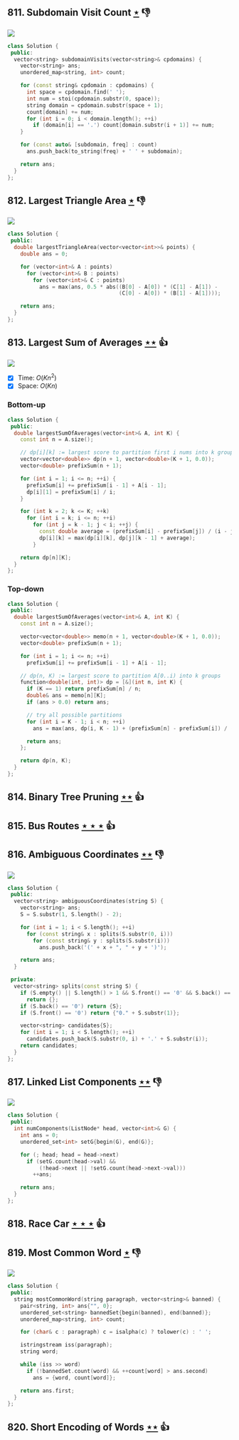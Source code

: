 ## 811. Subdomain Visit Count [$\star$](https://leetcode.com/problems/subdomain-visit-count) :thumbsdown:

![](https://img.shields.io/badge/-Hash%20Table-7BA23F.svg?style=flat-square)

```cpp
class Solution {
 public:
  vector<string> subdomainVisits(vector<string>& cpdomains) {
    vector<string> ans;
    unordered_map<string, int> count;

    for (const string& cpdomain : cpdomains) {
      int space = cpdomain.find(' ');
      int num = stoi(cpdomain.substr(0, space));
      string domain = cpdomain.substr(space + 1);
      count[domain] += num;
      for (int i = 0; i < domain.length(); ++i)
        if (domain[i] == '.') count[domain.substr(i + 1)] += num;
    }

    for (const auto& [subdomain, freq] : count)
      ans.push_back(to_string(freq) + ' ' + subdomain);

    return ans;
  }
};
```

## 812. Largest Triangle Area [$\star$](https://leetcode.com/problems/largest-triangle-area) :thumbsdown:

![](https://img.shields.io/badge/-Math-434343.svg?style=flat-square)

```cpp
class Solution {
 public:
  double largestTriangleArea(vector<vector<int>>& points) {
    double ans = 0;

    for (vector<int>& A : points)
      for (vector<int>& B : points)
        for (vector<int>& C : points)
          ans = max(ans, 0.5 * abs((B[0] - A[0]) * (C[1] - A[1]) -
                                   (C[0] - A[0]) * (B[1] - A[1])));

    return ans;
  }
};
```

## 813. Largest Sum of Averages [$\star\star$](https://leetcode.com/problems/largest-sum-of-averages) :thumbsup:

![](https://img.shields.io/badge/-Dynamic%20Programming-113285.svg?style=flat-square)

- [x] Time: $O(Kn^2)$
- [x] Space: $O(Kn)$

### Bottom-up

```cpp
class Solution {
 public:
  double largestSumOfAverages(vector<int>& A, int K) {
    const int n = A.size();

    // dp[i][k] := largest score to partition first i nums into k groups
    vector<vector<double>> dp(n + 1, vector<double>(K + 1, 0.0));
    vector<double> prefixSum(n + 1);

    for (int i = 1; i <= n; ++i) {
      prefixSum[i] += prefixSum[i - 1] + A[i - 1];
      dp[i][1] = prefixSum[i] / i;
    }

    for (int k = 2; k <= K; ++k)
      for (int i = k; i <= n; ++i)
        for (int j = k - 1; j < i; ++j) {
          const double average = (prefixSum[i] - prefixSum[j]) / (i - j);
          dp[i][k] = max(dp[i][k], dp[j][k - 1] + average);
        }

    return dp[n][K];
  }
};
```

### Top-down

```cpp
class Solution {
 public:
  double largestSumOfAverages(vector<int>& A, int K) {
    const int n = A.size();

    vector<vector<double>> memo(n + 1, vector<double>(K + 1, 0.0));
    vector<double> prefixSum(n + 1);

    for (int i = 1; i <= n; ++i)
      prefixSum[i] += prefixSum[i - 1] + A[i - 1];

    // dp(n, K) := largest score to partition A[0..i) into k groups
    function<double(int, int)> dp = [&](int n, int K) {
      if (K == 1) return prefixSum[n] / n;
      double& ans = memo[n][K];
      if (ans > 0.0) return ans;

      // try all possible partitions
      for (int i = K - 1; i < n; ++i)
        ans = max(ans, dp(i, K - 1) + (prefixSum[n] - prefixSum[i]) / (n - i));

      return ans;
    };

    return dp(n, K);
  }
};
```

## 814. Binary Tree Pruning [$\star\star$](https://leetcode.com/problems/binary-tree-pruning) :thumbsup:

## 815. Bus Routes [$\star\star\star$](https://leetcode.com/problems/bus-routes) :thumbsup:

## 816. Ambiguous Coordinates [$\star\star$](https://leetcode.com/problems/ambiguous-coordinates) :thumbsdown:

![](https://img.shields.io/badge/-String-60373E.svg?style=flat-square)

```cpp
class Solution {
 public:
  vector<string> ambiguousCoordinates(string S) {
    vector<string> ans;
    S = S.substr(1, S.length() - 2);

    for (int i = 1; i < S.length(); ++i)
      for (const string& x : splits(S.substr(0, i)))
        for (const string& y : splits(S.substr(i)))
          ans.push_back('(' + x + ", " + y + ')');

    return ans;
  }

 private:
  vector<string> splits(const string S) {
    if (S.empty() || S.length() > 1 && S.front() == '0' && S.back() == '0')
      return {};
    if (S.back() == '0') return {S};
    if (S.front() == '0') return {"0." + S.substr(1)};

    vector<string> candidates{S};
    for (int i = 1; i < S.length(); ++i)
      candidates.push_back(S.substr(0, i) + '.' + S.substr(i));
    return candidates;
  }
};
```

## 817. Linked List Components [$\star\star$](https://leetcode.com/problems/linked-list-components) :thumbsdown:

![](https://img.shields.io/badge/-Linked%20List-90B44B.svg?style=flat-square)

```cpp
class Solution {
 public:
  int numComponents(ListNode* head, vector<int>& G) {
    int ans = 0;
    unordered_set<int> setG{begin(G), end(G)};

    for (; head; head = head->next)
      if (setG.count(head->val) &&
          (!head->next || !setG.count(head->next->val)))
        ++ans;

    return ans;
  }
};
```

## 818. Race Car [$\star\star\star$](https://leetcode.com/problems/race-car) :thumbsup:

## 819. Most Common Word [$\star$](https://leetcode.com/problems/most-common-word) :thumbsdown:

![](https://img.shields.io/badge/-String-60373E.svg?style=flat-square)

```cpp
class Solution {
 public:
  string mostCommonWord(string paragraph, vector<string>& banned) {
    pair<string, int> ans{"", 0};
    unordered_set<string> bannedSet{begin(banned), end(banned)};
    unordered_map<string, int> count;

    for (char& c : paragraph) c = isalpha(c) ? tolower(c) : ' ';

    istringstream iss(paragraph);
    string word;

    while (iss >> word)
      if (!bannedSet.count(word) && ++count[word] > ans.second)
        ans = {word, count[word]};

    return ans.first;
  }
};
```

## 820. Short Encoding of Words [$\star\star$](https://leetcode.com/problems/short-encoding-of-words) :thumbsup:
